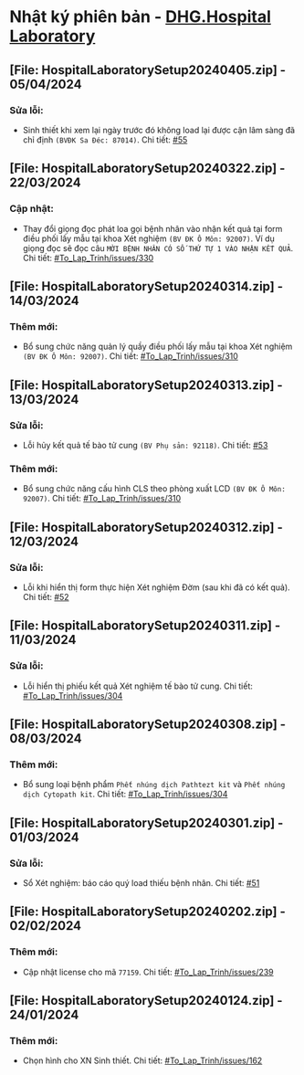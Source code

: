 # Nhật ký phiên bản - [DHG.Hospital Laboratory](https://gofile.me/78TQg/B0ya25kSe)

## [File: HospitalLaboratorySetup20240405.zip] - 05/04/2024
### Sửa lỗi:
- Sinh thiết khi xem lại ngày trước đó không load lại được cận lâm sàng đã chỉ định `(BVĐK Sa Đéc: 87014)`. Chi tiết: [#55](https://github.com/dh-hos/dhg.hospitallaboratory/issues/55)

## [File: HospitalLaboratorySetup20240322.zip] - 22/03/2024
### Cập nhật:
- Thay đổi giọng đọc phát loa gọi bệnh nhân vào nhận kết quả tại form điều phối lấy mẫu tại khoa Xét nghiệm `(BV ĐK Ô Môn: 92007)`. Ví dụ giọng đọc sẽ đọc câu `MỜI BỆNH NHÂN CÓ SỐ THỨ TỰ 1 VÀO NHẬN KẾT QUẢ`. Chi tiết: [#To_Lap_Trinh/issues/330](https://github.com/dh-hos/To_Lap_Trinh/issues/330)

## [File: HospitalLaboratorySetup20240314.zip] - 14/03/2024
### Thêm mới:
- Bổ sung chức năng quản lý quầy điều phối lấy mẫu tại khoa Xét nghiệm `(BV ĐK Ô Môn: 92007)`. Chi tiết: [#To_Lap_Trinh/issues/310](https://github.com/dh-hos/To_Lap_Trinh/issues/310#issuecomment-1996289305)

## [File: HospitalLaboratorySetup20240313.zip] - 13/03/2024
### Sửa lỗi:
- Lỗi hủy kết quả tế bào tử cung `(BV Phụ sản: 92118)`. Chi tiết: [#53](https://github.com/dh-hos/dhg.hospitallaboratory/issues/53)
### Thêm mới:
- Bổ sung chức năng cấu hình CLS theo phòng xuất LCD `(BV ĐK Ô Môn: 92007)`. Chi tiết: [#To_Lap_Trinh/issues/310](https://github.com/dh-hos/To_Lap_Trinh/issues/310)

## [File: HospitalLaboratorySetup20240312.zip] - 12/03/2024
### Sửa lỗi:
- Lỗi khi hiển thị form thực hiện Xét nghiệm Đờm (sau khi đã có kết quả). Chi tiết: [#52](https://github.com/dh-hos/dhg.hospitallaboratory/issues/52)

## [File: HospitalLaboratorySetup20240311.zip] - 11/03/2024
### Sửa lỗi:
- Lỗi hiển thị phiếu kết quả Xét nghiệm tế bào tử cung. Chi tiết: [#To_Lap_Trinh/issues/304](https://github.com/dh-hos/To_Lap_Trinh/issues/304#issuecomment-1987471747)

## [File: HospitalLaboratorySetup20240308.zip] - 08/03/2024
### Thêm mới:
- Bổ sung loại bệnh phẩm `Phết nhúng dịch Pathtezt kit` và `Phết nhúng dịch Cytopath kit`. Chi tiết: [#To_Lap_Trinh/issues/304](https://github.com/dh-hos/To_Lap_Trinh/issues/304)

## [File: HospitalLaboratorySetup20240301.zip] - 01/03/2024
### Sửa lỗi:
- Sổ Xét nghiệm: báo cáo quý load thiếu bệnh nhân. Chi tiết: [#51](https://github.com/dh-hos/dhg.hospitallaboratory/issues/51)

## [File: HospitalLaboratorySetup20240202.zip] - 02/02/2024
### Thêm mới:
- Cập nhật license cho mã `77159`. Chi tiết: [#To_Lap_Trinh/issues/239](https://github.com/dh-hos/To_Lap_Trinh/issues/239)

## [File: HospitalLaboratorySetup20240124.zip] - 24/01/2024
### Thêm mới:
- Chọn hình cho XN Sinh thiết. Chi tiết: [#To_Lap_Trinh/issues/162](https://github.com/dh-hos/To_Lap_Trinh/issues/162)

